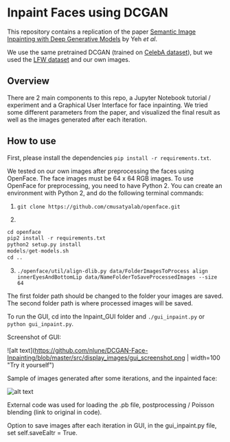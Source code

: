 # Inpaint Faces using DCGAN
This repository contains a replication of the paper [Semantic Image Inpainting with Deep Generative Models](https://arxiv.org/pdf/1607.07539.pdf) by Yeh _et al_.

We use the same pretrained DCGAN (trained on [CelebA dataset](http://mmlab.ie.cuhk.edu.hk/projects/CelebA.html)), but we used the [LFW dataset](http://vis-www.cs.umass.edu/lfw/) and our own images.

## Overview
There are 2 main components to this repo, a Jupyter Notebook tutorial / experiment and a Graphical User Interface for face inpainting. We tried some different parameters from the paper, and visualized the final result as well as the images generated after each iteration.


## How to use
First, please install the dependencies `pip install -r requirements.txt`.

We tested on our own images after preprocessing the faces using OpenFace. The face images must be 64 x 64 RGB images.
To use OpenFace for preprocessing, you need to have Python 2. You can create an environment with Python 2, and do the following terminal commands:

1. `git clone https://github.com/cmusatyalab/openface.git`

2.
```python
cd openface
pip2 install -r requirements.txt
python2 setup.py install
models/get-models.sh
cd ..
```


3. `./openface/util/align-dlib.py data/FolderImagesToProcess align innerEyesAndBottomLip data/NameFolderToSaveProcessedImages --size 64`

The first folder path should be changed to the folder your images are saved. The second folder path is where processed images will be saved.


To run the GUI, cd into the Inpaint_GUI folder and `./gui_inpaint.py` or `python gui_inpaint.py`.

Screenshot of GUI:

![alt text](https://github.com/nlune/DCGAN-Face-Inpainting/blob/master/src/display_images/gui_screenshot.png | width=100 "Try it yourself")


Sample of images generated after some iterations, and the inpainted face:

![alt text](https://github.com/nlune/DCGAN-Face-Inpainting/blob/master/src/display_images/traverse_manifold.png "Inpainting result")


External code was used for loading the .pb file, postprocessing / Poisson blending (link to original in code).

Option to save images after each iteration in GUI, in the gui_inpaint.py file, set self.saveEaItr = True. 
